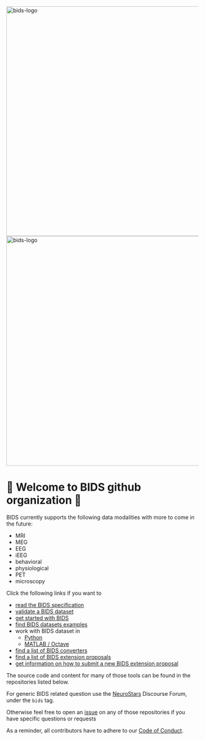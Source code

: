 <img src="./BIDS_logo/BIDS_logo_white_transparent_background_crop.png#gh-dark-mode-only" alt="bids-logo" width="600"/>
<img src="./BIDS_logo/BIDS_logo_black_transparent_background_crop.png#gh-light-mode-only" alt="bids-logo" width="600"/>

# 👋 Welcome to BIDS github organization 👋

BIDS currently supports the following data modalities with more to come in the future:

- MRI
- MEG
- EEG
- iEEG
- behavioral
- physiological
- PET
- microscopy

Click the following links if you want to

- [read the BIDS specification](https://bids-specification.readthedocs.io/en/latest/)
- [validate a BIDS dataset](https://bids-standard.github.io/bids-validator/)
- [get started with BIDS](https://bids-standard.github.io/bids-starter-kit/)
- [find BIDS datasets examples](https://github.com/bids-standard/bids-examples#bids-examples)
- work with BIDS dataset in
  - [Python](https://bids-standard.github.io/pybids/)
  - [MATLAB / Octave](https://bids-matlab.readthedocs.io/en/latest/index.html)
  <!-- - R -->
- [find a list of BIDS converters](https://bids.neuroimaging.io/benefits.html#converters)
- [find a list of BIDS extension proposals](https://bids.neuroimaging.io/get_involved.html)
- [get information on how to submit a new BIDS extension proposal](https://docs.google.com/document/d/1pWmEEY-1-WuwBPNy5tDAxVJYQ9Een4hZJM06tQZg8X4/edit)

The source code and content for many of those tools can be found in the
repositories listed below.

For generic BIDS related question use the
[NeuroStars](https://neurostars.org/tags/bids) Discourse Forum, under the `bids`
tag.

Otherwise feel free to open an
[issue](https://docs.github.com/en/issues/tracking-your-work-with-issues/about-issues)
on any of those repositories if you have specific questions or requests

As a reminder, all contributors have to adhere to our
[Code of Conduct](../CODE_OF_CONDUCT.md).
